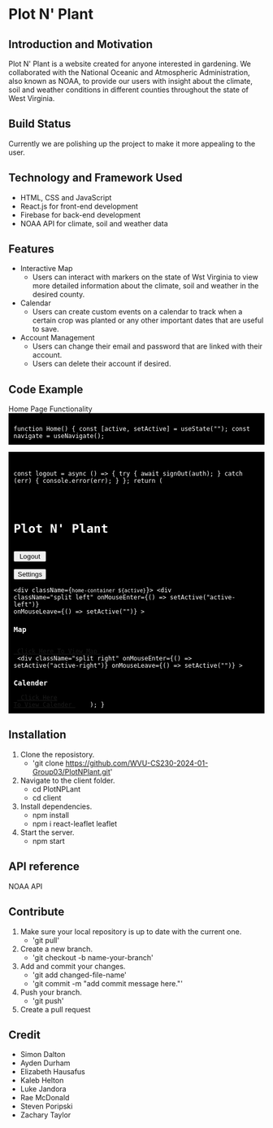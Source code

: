 # Plot N' Plant


## Introduction and Motivation
Plot N' Plant is a website created for anyone interested in gardening. We collaborated with the National Oceanic and Atmospheric Administration, also known as NOAA, to provide our users with insight about the climate, soil and weather conditions in different counties throughout the state of West Virginia.

## Build Status
Currently we are polishing up the project to make it more appealing to the user.

## Technology and Framework Used
* HTML, CSS and JavaScript
* React.js for front-end development
* Firebase for back-end development
* NOAA API for climate, soil and weather data

## Features
- Interactive Map
  * Users can interact with markers on the state of Wst Virginia to view more detailed information about the climate, soil and weather in the desired county.
- Calendar
  * Users can create custom events on a calendar to track when a certain crop was planted or any other important dates that are useful to save.
- Account Management
  * Users can change their email and password that are linked with their account.
  * Users can delete their account if desired.

## Code Example
Home Page Functionality
<code style="background-color: black; color: white; display: block; padding: 10px;">
function Home() {
  const [active, setActive] = useState("");
  const navigate = useNavigate();

  const logout = async () => {
    try {
      await signOut(auth);
    } catch (err) {
      console.error(err);
    }
  };
  return (
    <div>
      <div className="home-top-bar">
        <h1>Plot N' Plant</h1>
        <button onClick={logout} className="btn logout-button">
          Logout
        </button>
        <Link to="/usersettings">
          <button className="btn settings-button">Settings</button>
        </Link>
      </div>
      <div className={`home-container ${active}`}>
        <div
          className="split left"
          onMouseEnter={() => setActive("active-left")}
          onMouseLeave={() => setActive("")}
        >
          <h3>Map</h3>
          <a href="/map" className="map-button">
            Click Here To View Map
          </a>
        </div>
        <div
          className="split right"
          onMouseEnter={() => setActive("active-right")}
          onMouseLeave={() => setActive("")}
        >
          <h3>Calender</h3>
          <a href="/cal" className="calender-button">
            Click Here To View Calender
          </a>
        </div>
      </div>
    </div>
  );
}
</code>

## Installation
1. Clone the reposistory.
   - 'git clone https://github.com/WVU-CS230-2024-01-Group03/PlotNPlant.git'
2. Navigate to the client folder.
   - cd PlotNPLant
   - cd client
3. Install dependencies.
   - npm install
   - npm i react-leaflet leaflet
4. Start the server.
   - npm start

## API reference
NOAA API

## Contribute
1. Make sure your local repository is up to date with the current one.
   - 'git pull'
3. Create a new branch.
   - 'git checkout -b name-your-branch'
4. Add and commit your changes.
   - 'git add changed-file-name'
   - 'git commit -m "add commit message here."'
5. Push your branch.
   - 'git push'
6. Create a pull request

## Credit
* Simon Dalton
* Ayden Durham
* Elizabeth Hausafus
* Kaleb Helton
* Luke Jandora
* Rae McDonald
* Steven Poripski
* Zachary Taylor
